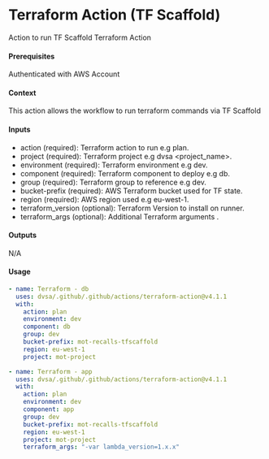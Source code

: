 # Terraform Action (TF Scaffold)
Action to run TF Scaffold Terraform Action

####  Prerequisites
Authenticated with AWS Account

####  Context
This action allows the workflow to run terraform commands via TF Scaffold

####  Inputs
- action (required): Terraform action to run e.g plan.
- project (required): Terraform project e.g dvsa <project_name>.
- environment (required): Terraform environment e.g dev.
- component (required): Terraform component to deploy e.g db.
- group (required): Terraform group to reference e.g dev.
- bucket-prefix (required): AWS Terraform bucket used for TF state.
- region (required): AWS region used e.g eu-west-1.
- terraform_version (optional): Terraform Version to install on runner.
- terraform_args (optional): Additional Terraform arguments .

####  Outputs
N/A

####  Usage     
```yaml
- name: Terraform - db
  uses: dvsa/.github/.github/actions/terraform-action@v4.1.1
  with:
    action: plan
    environment: dev
    component: db
    group: dev
    bucket-prefix: mot-recalls-tfscaffold
    region: eu-west-1
    project: mot-project

- name: Terraform - app
  uses: dvsa/.github/.github/actions/terraform-action@v4.1.1
  with:
    action: plan
    environment: dev
    component: app
    group: dev
    bucket-prefix: mot-recalls-tfscaffold
    region: eu-west-1
    project: mot-project
    terraform_args: "-var lambda_version=1.x.x"          
```
